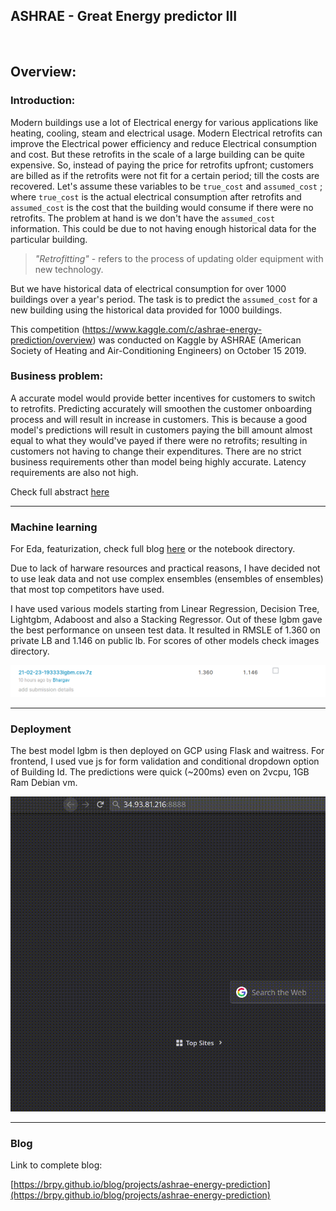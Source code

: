 ## ASHRAE - Great Energy predictor III

<br>

## Overview:

### Introduction:

Modern buildings use a lot of Electrical energy for various applications like heating, cooling, steam and electrical usage. Modern Electrical retrofits can improve the Electrical power efficiency and reduce Electrical consumption and cost. But these retrofits in the scale of a large building can be quite expensive. So, instead of paying the price for retrofits upfront; customers are billed as if the retrofits were not fit for a certain period; till the costs are recovered. Let's assume these variables to be `true_cost` and `assumed_cost` ; where `true_cost` is the actual electrical consumption after retrofits and `assumed_cost` is the cost that the building would consume if there were no retrofits. The problem at hand is we don't have the `assumed_cost` information. This could be due to not having enough historical data for the particular building.

> *"Retrofitting"* - refers to the process of updating older equipment with new technology.

But we have historical data of electrical consumption for over 1000 buildings over a year's period. The task is to predict the `assumed_cost` for a new building using the historical data provided for 1000 buildings.

This competition (<https://www.kaggle.com/c/ashrae-energy-prediction/overview>) was conducted on Kaggle by ASHRAE (American Society of Heating and Air-Conditioning Engineers) on October 15 2019.

### Business problem:

A accurate model would provide better incentives for customers to switch to retrofits. Predicting accurately will smoothen the customer onboarding process and will result in increase in customers. This is because a good model's predictions will result in customers paying the bill amount almost equal to what they would've payed if there were no retrofits; resulting in customers not having to change their expenditures. There are no strict business requirements other than model being highly accurate. Latency requirements are also not high.


Check full abstract [here](./docs/abstract.md)

---

### Machine learning

For Eda, featurization, check full blog [here](https://brpy.github.io/blog/projects/ashrae-energy-prediction) or the notebook directory.

Due to lack of harware resources and practical reasons, I have decided not to use leak data and not use complex ensembles (ensembles of ensembles) that most top competitors have used.


I have used various models starting from Linear Regression, Decision Tree, Lightgbm, Adaboost and also a Stacking Regressor. Out of these lgbm gave the best performance on unseen test data. It resulted in RMSLE of 1.360 on private LB and 1.146 on public lb. For scores of other models check images directory.

![lgbm-kaggle](./images/model/kaggle/lgbm.png?raw=true)

---

### Deployment

The best model lgbm is then deployed on GCP using Flask and waitress. For frontend, I used vue js for form validation and conditional dropdown option of Building Id. The predictions were quick (~200ms) even on 2vcpu, 1GB Ram Debian vm.

![deployed](./images/deployed.gif?raw=true)

---

### Blog

Link to complete blog:

[https://brpy.github.io/blog/projects/ashrae-energy-prediction](https://brpy.github.io/blog/projects/ashrae-energy-prediction)
